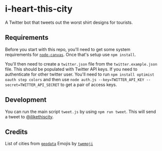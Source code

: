 # i-heart-this-city
A Twitter bot that tweets out the worst shirt designs for tourists.

## Requirements
Before you start with this repo, you'll need to get some system requirements for [`node-canvas`](https://github.com/Automattic/node-canvas#installation). Once that's setup use `npm install`.

You'll then need to create a `twitter.json` file from the `twitter.example.json` file. This should be populated with Twitter API keys. If you need to authenticate for other twitter user. You'll need to run `npm install optimist oauth step colors` and then use `node auth.js --key=TWITTER_API_KEY --secret=TWITTER_API_SECRET` to get a pair of access keys.

## Development
You can run the main script `tweet.js` by using `npm run tweet`. This will send a tweet to [@ilikethiscity](https://twitter.com/ilikethiscity).

## Credits
List of cities from [`geodata`](https://github.com/mahemoff/geodata/blob/master/cities.jsonp)
Emojis by [`twemoji`](https://github.com/twitter/twemoji)